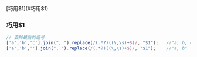 [巧用$1](#巧用$1)

### 巧用$1

```javascript
// 去掉最后的逗号
['a','b','c'].join(", ").replace(/(.*?)((\,\s)+$)/, "$1");   //"a, b, c"
['a','b',''].join(", ").replace(/(.*?)((\,\s)+$)/, "$1");    //"a, b"  如果最后一个是空，去掉最后的逗号，用于避免最后一个字母是逗号
```   
